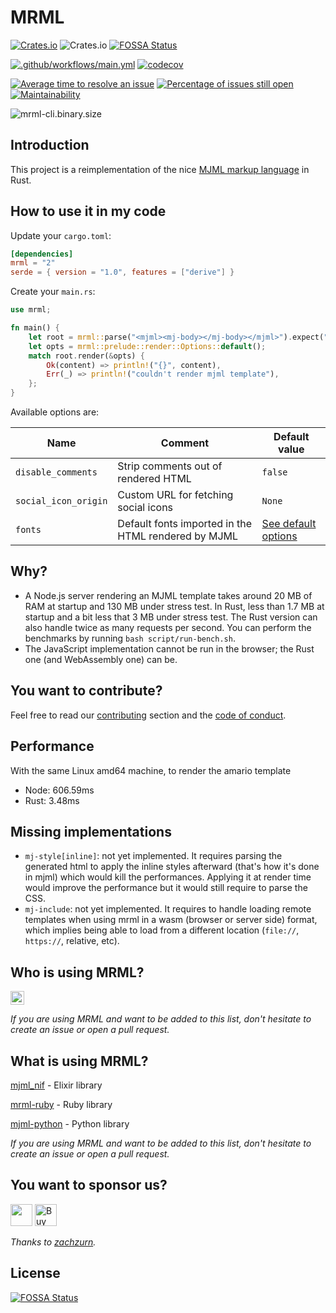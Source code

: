 # MRML

[![Crates.io](https://img.shields.io/crates/d/mrml)](https://crates.io/crates/mrml)
![Crates.io](https://img.shields.io/crates/v/mrml)
[![FOSSA Status](https://app.fossa.com/api/projects/git%2Bgithub.com%2Fjdrouet%2Fmrml.svg?type=shield)](https://app.fossa.com/projects/git%2Bgithub.com%2Fjdrouet%2Fmrml?ref=badge_shield)

[![.github/workflows/main.yml](https://github.com/jdrouet/mrml/actions/workflows/mrml-core-main.yml/badge.svg)](https://github.com/jdrouet/mrml/actions/workflows/mrml-core-main.yml)
[![codecov](https://codecov.io/gh/jdrouet/mrml/branch/main/graph/badge.svg?token=SIOPR0YWZA)](https://codecov.io/gh/jdrouet/mrml)

[![Average time to resolve an issue](http://isitmaintained.com/badge/resolution/jdrouet/mrml.svg)](http://isitmaintained.com/project/jdrouet/mrml "Average time to resolve an issue")
[![Percentage of issues still open](http://isitmaintained.com/badge/open/jdrouet/mrml.svg)](http://isitmaintained.com/project/jdrouet/mrml "Percentage of issues still open")
[![Maintainability](https://api.codeclimate.com/v1/badges/7ed23ef670d076ab69a4/maintainability)](https://codeclimate.com/github/jdrouet/mrml/maintainability)

![mrml-cli.binary.size](https://codebench.cloud/projects/cc271904-d7c1-431b-81f6-f328b334c5f8/metrics/mrml-cli.binary.size/badge.svg?label=cli%20binary%20size)

## Introduction

This project is a reimplementation of the nice [MJML markup language](https://documentation.mjml.io/) in Rust.

## How to use it in my code

Update your `cargo.toml`:

```toml
[dependencies]
mrml = "2"
serde = { version = "1.0", features = ["derive"] }
```

Create your `main.rs`:

```rust
use mrml;

fn main() {
    let root = mrml::parse("<mjml><mj-body></mj-body></mjml>").expect("parse template");
    let opts = mrml::prelude::render::Options::default();
    match root.render(&opts) {
        Ok(content) => println!("{}", content),
        Err(_) => println!("couldn't render mjml template"),
    };
}
```

Available options are:

| Name                 | Comment                                             | Default value                                                                                        |
| -------------------- | --------------------------------------------------- | ---------------------------------------------------------------------------------------------------- |
| `disable_comments`   | Strip comments out of rendered HTML                 | `false`                                                                                              |
| `social_icon_origin` | Custom URL for fetching social icons                | `None`                                                                                               |
| `fonts`              | Default fonts imported in the HTML rendered by MJML | [See default options](https://github.com/jolimail/mrml-core/blob/main/src/prelude/render.rs#L33-L54) |

## Why?

- A Node.js server rendering an MJML template takes around 20 MB of RAM at startup and 130 MB under stress test. In Rust, less than 1.7 MB at startup and a bit less that 3 MB under stress test. The Rust version can also handle twice as many requests per second. You can perform the benchmarks by running `bash script/run-bench.sh`.
- The JavaScript implementation cannot be run in the browser; the Rust one (and WebAssembly one) can be.

## You want to contribute?

Feel free to read our [contributing](./contributing.md) section and the [code of conduct](./code-of-conduct.md).

## Performance

With the same Linux amd64 machine, to render the amario template

- Node: 606.59ms
- Rust: 3.48ms

## Missing implementations

- `mj-style[inline]`: not yet implemented. It requires parsing the generated html to apply the inline styles afterward (that's how it's done in mjml) which would kill the performances. Applying it at render time would improve the performance but it would still require to parse the CSS.
- `mj-include`: not yet implemented. It requires to handle loading remote templates when using mrml in a wasm (browser or server side) format, which implies being able to load from a different location (`file://`, `https://`, relative, etc).

## Who is using MRML?

[<img src="https://www.blizzstatic.com/www/marketing/images/logo.svg" height="22px" />](https://www.blizzfull.com/)

<i>If you are using MRML and want to be added to this list, don't hesitate to create an issue or open a pull request.</i>

## What is using MRML?

[mjml_nif](https://github.com/adoptoposs/mjml_nif) - Elixir library

[mrml-ruby](https://github.com/hardpixel/mrml-ruby) - Ruby library

[mjml-python](https://github.com/mgd020/mjml-python) - Python library

<i>If you are using MRML and want to be added to this list, don't hesitate to create an issue or open a pull request.</i>

## You want to sponsor us?

[<img src="https://liberapay.com/assets/liberapay/icon-v2_white-on-yellow.svg?etag=.Z1LYSBJ8Z6GWUeLUUEf2XA~~" height="35px" />](https://liberapay.com/jdrouet/)
[<img src="https://cdn.buymeacoffee.com/buttons/v2/default-yellow.png" alt="Buy Me A Coffee" height="35px" />](https://www.buymeacoffee.com/jdrouet)

<i>Thanks to [zachzurn](https://github.com/zachzurn).</i>

## License

[![FOSSA Status](https://app.fossa.com/api/projects/git%2Bgithub.com%2Fjdrouet%2Fmrml.svg?type=large)](https://app.fossa.com/projects/git%2Bgithub.com%2Fjdrouet%2Fmrml?ref=badge_large)
